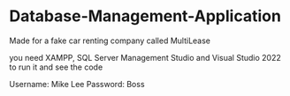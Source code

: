 # Database-Management-Application
Made for a fake car renting company called MultiLease

you need XAMPP, SQL Server Management Studio and Visual Studio 2022 to run it and see the code

Username: Mike Lee
Password: Boss
